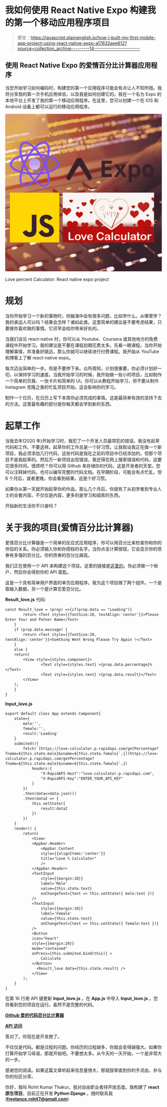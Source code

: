 # 我如何使用 React Native Expo 构建我的第一个移动应用程序项目

> 原文：<https://javascript.plainenglish.io/how-i-built-my-first-mobile-app-project-using-react-native-expo-a17832aee612?source=collection_archive---------14----------------------->

## 使用 React Native Expo 的爱情百分比计算器应用程序

当您开始学习如何编码时，构建您的第一个应用程序可能会有点让人不知所措。我将分享我的第一次手机应用体验，以及我是如何创建它的。我在一个名为 Expo 的本地平台上开发了我的第一个移动应用程序。在这里，您可以创建一个在 IOS 和 Android 设备上都可以运行的移动应用程序。

![](img/88986aa524cc0a502530ec0745e8f04e.png)

Love percent Calculator: React native expo project

# 规划

当你开始学习一个新的事物时，你脑海中会有很多问题，比如学什么，从哪里学？我的承运人可以吗？结果会怎样？诸如此类。这里简单的建议是不要考虑结果，只要做你喜欢做的事情。它迟早会给你带来好处的。

当我们谈论 react-native 时，你可以从 Youtube、Coursera 或其他地方的免费课程中开始学习。我的建议是不要在课程初期花费太多。先看一眼课程。当你开始理解事情，并准备好跳远，那么你就可以继续进行付费课程。我开始从 YouTube 和博客上了解 react-native expo。

每次迈出简单的一步。但是不要停下来。众所周知，计划很重要，你必须计划好一切，以保持学习的速度。当我开始学习的时候，我开始做一些小的项目，比如制作一个简单的页眉、一张卡片和简单的 UI。你可以从教程开始学习，但不要从制作 Instagram 克隆之类的忙乱项目开始。这会影响你的学习。

制作一个日历，在日历上写下本周你必须完成的事情。这是最简单有效的坚持下去的方法。这里最有趣的部分是你每天都会学到新的东西。

# 起草工作

当我去年(2020 年)开始学习时，我犯了一个开发人员最常犯的错误。我没有起草代码和工作。不要这样。起草你的工作总是一个好习惯。让我假设我正在做一个新项目，我必须添加几行代码，这些代码是我在之前的项目中已经添加的。但那个项目不是我起草的。然后万一新项目出现错误，我还得在网上搜索错误和代码，这要花很多时间。很烦吧？你可以用 Github 来存储你的代码，这是开发者的天堂。您可以注释掉代码，也可以编写完整的代码文档。在早期阶段，可能会有点忙乱，但 6 个月后，或者更晚，你会看到结果。这是个好习惯。

如果你从第一天就开始起草你的作品，那么几个月后，你就有了从初学者到专业人士的全套内容。不仅仅是内容，更多的是学习和探索的东西。

开始新的生活你不兴奋吗？

# 关于我的项目(爱情百分比计算器)

爱情百分比计算器是一个简单的反应式应用程序，你可以用百分比来检查你和你的伴侣的关系。你必须输入你和你搭档的名字。当你点击计算按钮，它会显示你的债券有多强的百分比。你的债券的百分比越高。

我们正在使用一个 API 来构建这个项目。这里的链接是[这里的](https://rapidapi.com/ajith/api/love-calculator)。你必须做一个帐户，然后你会得到你的 API 密匙。

这是一个具有简单用户界面的单页应用程序。我为这个项目做了两个组件。一个是取输入数据，另一个是计算恋爱百分比。

**Result_love.js** 代码:

```
const Result_love = (prop) =>{if(prop.data == "Loading"){
        return <Text style={{fontSize:20, textAlign:'center'}}>Please Enter Your and Patner Name</Text>
    }
    if (prop.data.message) {
        return <Text style={{fontSize:20, textAlign:'center'}}>Somthing Went Wrong Please Try Again !</Text>
    } 
    else {   
    return(
        <View style={styles.component}>
                <Text style={styles.text} >{prop.data.percentage}%</Text>
                <Text style={styles.text} >{prop.data.result}</Text>
        </View>
    );
    }
}
```

**Input_love.js**

```
export default class App extends Component{
    state={
        male:'',
        female:'',
        result:'Loading'
    }
    submited(){
        fetch(`[https://love-calculator.p.rapidapi.com/getPercentage?fname=${this.state.male}&sname=${this.state.female}`,{](https://love-calculator.p.rapidapi.com/getPercentage?fname=${this.state.male}&sname=${this.state.female}`,{)
            headers:{
                "X-RapidAPI-Host":"love-calculator.p.rapidapi.com",
                "X-RapidAPI-Key":"ENTER_YOUR_API_KEY"
            }
        })
        .then(data=>data.json())
        .then(data2 => {
            this.setState({
                result:data2
            })
        })
    }
    render() {
        return(
            <View>
            <Appbar.Header>
                <Appbar.Content
                style={{alignItems:'center'}}
                title="Love % Calculator"
                />
            </Appbar.Header>
            <TextInput
                style={{margin:10}}
                label='Male'
                value={this.state.text}
                onChangeText={text => this.setState({ male:text })}
            />
            <TextInput
                style={{margin:10}}
                label='Female'
                value={this.state.text}
                onChangeText={text => this.setState({ female:text })}
            />
            <Button 
            icon="heart" 
            style={{margin:20}}
            mode="contained"
            onPress={this.submited.bind(this)} >
                Calculate
            </Button>
              <Result_love data={this.state.result} />
            </View>
        );
    }
}
```

在第 16 行用 API 键更新 **Input_love.js** 。在 **App.js** 中导入 **Input_love.js** 。您将看到您的项目在运行。虽然不是完整的代码。

[**Github 爱的代码百分比计算器**](https://github.com/imrohit007/Love-Percent-Calculator)

[**API 访问**](https://rapidapi.com/ajith/api/love-calculator)

答对了。你现在是开发商了。

不仅仅是代码。都是过程的问题。你经历的过程越多，你就会变得越强大。如果你打算开始学习母语，那就开始吧。不要想太多。从今天的一天开始，一个是非常大的一步。

感谢您的阅读。如果这篇文章听起来信息量很大，那就鼓掌直到你的手流血，并与你的社区分享。

你好，我叫 Rohit Kumar Thakur。我对自由职业者持开放态度。我构建了 **react 原生项目**，目前正在开发 **Python Django** 。随时联系我(**freelance.rohit7@gmail.com**)